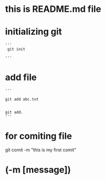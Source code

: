 # this is README.md file


# initializing git 

    '''
     git init 
    
    '''
# add file 
    '''

    git add abc.txt
    

    git add.
    '''
# for comiting file
   git comit -m "this is my first comit" 
   # (-m [message])

